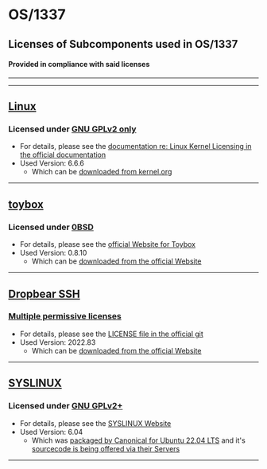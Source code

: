 # OS/1337
## Licenses of Subcomponents used in OS/1337
#### Provided in compliance with said licenses

---

---

## [Linux](https://kernel.org/)
### Licensed under [GNU GPLv2 only](docu/external/licenses/gplv2-only.md)
- For details, please see the [documentation re: Linux Kernel Licensing in the official documentation](https://docs.kernel.org/process/license-rules.html)
- Used Version: 6.6.6
  - Which can be [downloaded from kernel.org](https://cdn.kernel.org/pub/linux/kernel/v6.x/linux-6.6.6.tar.xz)

---

## [toybox](http://landley.net/toybox/)
### Licensed under [0BSD](docu/external/licenses/0bsd.md)
- For details, please see the [official Website for Toybox](http://landley.net/toybox/license.html)
- Used Version: 0.8.10
  - Which can be [downloaded from the official Website](https://landley.net/toybox/downloads/toybox-0.8.10.tar.gz)

---

## [Dropbear SSH](https://matt.ucc.asn.au/dropbear/dropbear.html)
### [Multiple permissive licenses](docu/external/licenses/dropbear-license.md)
- For details, please see the [LICENSE file in the official git](https://github.com/mkj/dropbear/blob/master/LICENSE)
- Used Version: 2022.83
  - Which can be [downloaded from the official Website](https://matt.ucc.asn.au/dropbear/releases/dropbear-2022.83.tar.bz2)

---

## [SYSLINUX](https://wiki.syslinux.org/wiki/index.php?title=The_Syslinux_Project)
### Licensed under [GNU GPLv2+](docu/external/licenses/gplv2+.md)
- For details, please see the [SYSLINUX Website](https://wiki.syslinux.org/wiki/index.php?title=SYSLINUX)
- Used Version: 6.04
  - Which was [packaged by Canonical for Ubuntu 22.04 LTS](https://packages.ubuntu.com/jammy/syslinux) and it's [sourcecode is being offered via their Servers](http://archive.ubuntu.com/ubuntu/pool/main/s/syslinux/syslinux_6.04~git20190206.bf6db5b4+dfsg1.orig.tar.xz)
---
